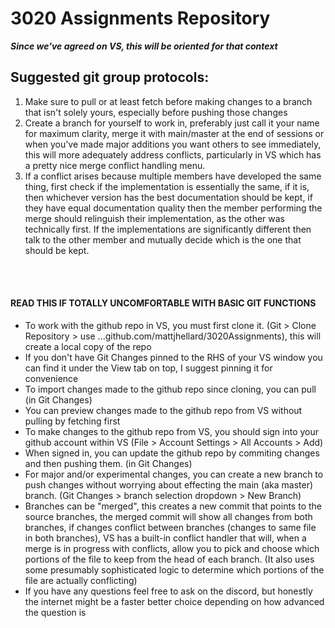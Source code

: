 # 3020 Assignments Repository
**_Since we've agreed on VS, this will be oriented for that context_**
## Suggested git group protocols:
1. Make sure to pull or at least fetch before making changes to a branch that isn't solely yours, especially before pushing those changes
2. Create a branch for yourself to work in, preferably just call it your name for maximum clarity, merge it with main/master at the end of sessions or when you've made major additions you want others to see immediately, this will more adequately address conflicts, particularly in VS which has a pretty nice merge conflict handling menu.
3. If a conflict arises because multiple members have developed the same thing, first check if the implementation is essentially the same, if it is, then whichever version has the best documentation should be kept, if they have equal documentation quality then the member performing the merge should relinguish their implementation, as the other was technically first. If the implementations are significantly different then talk to the other member and mutually decide which is the one that should be kept.
<br>
<br>

#### READ THIS IF TOTALLY UNCOMFORTABLE WITH BASIC GIT FUNCTIONS
- To work with the github repo in VS, you must first clone it. (Git > Clone Repository > use ...github.com/mattjhellard/3020Assignments), this will create a local copy of the repo
- If you don't have Git Changes pinned to the RHS of your VS window you can find it under the View tab on top, I suggest pinning it for convenience
- To import changes made to the github repo since cloning, you can pull (in Git Changes)
- You can preview changes made to the github repo from VS without pulling by fetching first
- To make changes to the github repo from VS, you should sign into your github account within VS (File > Account Settings > All Accounts > Add)
- When signed in, you can update the github repo by commiting changes and then pushing them. (in Git Changes)
- For major and/or experimental changes, you can create a new branch to push changes without worrying about effecting the main (aka master) branch. (Git Changes > branch selection dropdown > New Branch)
- Branches can be "merged", this creates a new commit that points to the source branches, the merged commit will show all changes from both branches, if changes conflict between branches (changes to same file in both branches), VS has a built-in conflict handler that will, when a merge is in progress with conflicts, allow you to pick and choose which portions of the file to keep from the head of each branch. (It also uses some presumably sophisticated logic to determine which portions of the file are actually conflicting)
- If you have any questions feel free to ask on the discord, but honestly the internet might be a faster better choice depending on how advanced the question is

